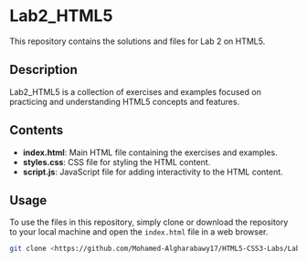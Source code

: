 # Lab2_HTML5

This repository contains the solutions and files for Lab 2 on HTML5.

## Description

Lab2_HTML5 is a collection of exercises and examples focused on practicing and understanding HTML5 concepts and features.

## Contents

- **index.html**: Main HTML file containing the exercises and examples.
- **styles.css**: CSS file for styling the HTML content.
- **script.js**: JavaScript file for adding interactivity to the HTML content.

## Usage

To use the files in this repository, simply clone or download the repository to your local machine and open the `index.html` file in a web browser.

```bash
git clone <https://github.com/Mohamed-Algharabawy17/HTML5-CSS3-Labs/Lab2_HTML5.git>
